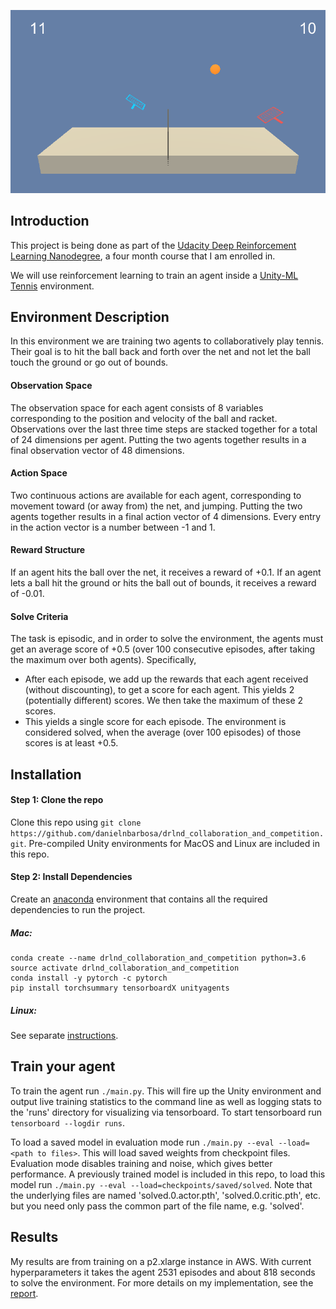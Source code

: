 ![tennis](assets/tennis_environment.png)

## Introduction
This project is being done as part of the [Udacity Deep Reinforcement Learning Nanodegree](https://www.udacity.com/course/deep-reinforcement-learning-nanodegree--nd893), a four month course that I am enrolled in.

We will use reinforcement learning to train an agent inside a [Unity-ML](https://github.com/Unity-Technologies/ml-agents) [Tennis](https://github.com/Unity-Technologies/ml-agents/blob/master/docs/Learning-Environment-Examples.md#tennis) environment.


## Environment Description
In this environment we are training two agents to collaboratively play tennis.  Their goal is to hit the ball back and forth over the net and not let the ball touch the ground or go out of bounds.


#### Observation Space
The observation space for each agent consists of 8 variables corresponding to the position and velocity of the ball and racket.  Observations over the last three time steps are stacked together for a total of 24 dimensions per agent.  Putting the two agents together results in a final observation vector of 48 dimensions.


#### Action Space
Two continuous actions are available for each agent, corresponding to movement toward (or away from) the net, and jumping.  Putting the two agents together results in a final action vector of 4 dimensions.  Every entry in the action vector is a number between -1 and 1.


#### Reward Structure
 If an agent hits the ball over the net, it receives a reward of +0.1. If an agent lets a ball hit the ground or hits the ball out of bounds, it receives a reward of -0.01.


#### Solve Criteria
The task is episodic, and in order to solve the environment, the agents must get an average score of +0.5 (over 100 consecutive episodes, after taking the maximum over both agents).  Specifically,
- After each episode, we add up the rewards that each agent received (without discounting), to get a score for each agent. This yields 2 (potentially different) scores. We then take the maximum of these 2 scores.
- This yields a single score for each episode.
The environment is considered solved, when the average (over 100 episodes) of those scores is at least +0.5.


## Installation

#### Step 1: Clone the repo
Clone this repo using `git clone https://github.com/danielnbarbosa/drlnd_collaboration_and_competition.git`.  Pre-compiled Unity environments for MacOS and Linux are included in this repo.


#### Step 2: Install Dependencies
Create an [anaconda](https://www.anaconda.com/download/) environment that contains all the required dependencies to run the project.

##### Mac:
```
conda create --name drlnd_collaboration_and_competition python=3.6
source activate drlnd_collaboration_and_competition
conda install -y pytorch -c pytorch
pip install torchsummary tensorboardX unityagents
```

##### Linux:
See separate [instructions](assets/linux_setup.md).

## Train your agent
To train the agent run `./main.py`.  This will fire up the Unity environment and output live training statistics to the command line as well as logging stats to the 'runs' directory for visualizing via tensorboard.  To start tensorboard run `tensorboard --logdir runs`.

To load a saved model in evaluation mode run `./main.py --eval --load=<path to files>`.  This will load saved weights from checkpoint files.  Evaluation mode disables training and noise, which gives better performance.  A previously trained model is included in this repo, to load this model run `./main.py --eval --load=checkpoints/saved/solved`.  Note that the underlying files are named 'solved.0.actor.pth', 'solved.0.critic.pth', etc. but you need only pass the common part of the file name, e.g. 'solved'.


## Results
My results are from training on a p2.xlarge instance in AWS.  With current hyperparameters it takes the agent 2531 episodes and about 818 seconds to solve the environment.  For more details on my implementation, see the [report](Report.md).
